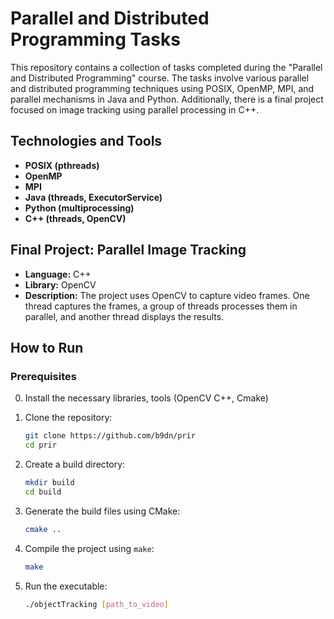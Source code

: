 # Parallel and Distributed Programming Tasks

This repository contains a collection of tasks completed during the "Parallel and Distributed Programming" course. The tasks involve various parallel and distributed programming techniques using POSIX, OpenMP, MPI, and parallel mechanisms in Java and Python. Additionally, there is a final project focused on image tracking using parallel processing in C++.

## Technologies and Tools

- **POSIX (pthreads)**
- **OpenMP**
- **MPI**
- **Java (threads, ExecutorService)**
- **Python (multiprocessing)**
- **C++ (threads, OpenCV)**

## Final Project: Parallel Image Tracking

- **Language:** C++
- **Library:** OpenCV
- **Description:** The project uses OpenCV to capture video frames. One thread captures the frames, a group of threads processes them in parallel, and another thread displays the results.

## How to Run

### Prerequisites

0. Install the necessary libraries, tools (OpenCV C++, Cmake)

1. Clone the repository:
    ```bash
    git clone https://github.com/b9dn/prir
    cd prir
    ```

2. Create a build directory:
    ```bash
    mkdir build
    cd build
    ```

3. Generate the build files using CMake:
    ```bash
    cmake ..
    ```

4. Compile the project using `make`:
    ```bash
    make
    ```

5. Run the executable:
    ```bash
    ./objectTracking [path_to_video]
    ```


